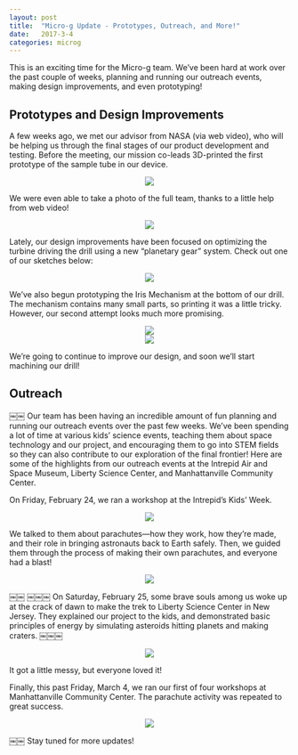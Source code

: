 ```yaml
---
layout: post
title:  "Micro-g Update - Prototypes, Outreach, and More!"
date:   2017-3-4
categories: microg
---
```



This is an exciting time for the Micro-g team. We’ve been hard at work over the past couple of weeks, planning and running our outreach events, making design improvements, and even prototyping!

## Prototypes and Design Improvements

A few weeks ago, we met our advisor from NASA (via web video), who will be helping us through the final stages of our product development and testing. Before the meeting, our mission co-leads 3D-printed the first prototype of the sample tube in our device.

<p align="center">
	<img src="/assets/media/img/microg/3_4_17/(1) AsadAndMike.jpg">
</p>

We were even able to take a photo of the full team, thanks to a little help from web video!

<p align="center">
	<img src="/assets/media/img/microg/3_4_17/(4) TeamPhoto.jpg">
</p>

Lately, our design improvements have been focused on optimizing the turbine driving the drill using a new “planetary gear” system. Check out one of our sketches below:

<p align="center">
	<img src="/assets/media/img/microg/3_4_17/(6) Sketch.jpg">
</p>

We’ve also begun prototyping the Iris Mechanism at the bottom of our drill. The mechanism contains many small parts, so printing it was a little tricky. However, our second attempt looks much more promising.

<p align="center">
	<img src="/assets/media/img/microg/3_4_17/(9) OpenIris.jpeg">
	<br>
	<img src="/assets/media/img/microg/3_4_17/(10) ClosedIris.jpeg">
</p>

We’re going to continue to improve our design, and soon we’ll start machining our drill!

## Outreach
￼￼
Our team has been having an incredible amount of fun planning and running our outreach events over the past few weeks. We’ve been spending a lot of time at various kids’ science events, teaching them about space technology and our project, and encouraging them to go into STEM fields so they can also contribute to our exploration of the final frontier! Here are some of the highlights from our outreach events at the Intrepid Air and Space Museum, Liberty Science Center, and Manhattanville Community Center.

On Friday, February 24, we ran a workshop at the Intrepid’s Kids’ Week.

<p align="center">
	<img src="/assets/media/img/microg/3_4_17/(12) IntrepidWorkshop.jpg">
</p>

We talked to them about parachutes—how they work, how they’re made, and their role in bringing astronauts back to Earth safely. Then, we guided them through the process of making their own parachutes, and everyone had a blast!

<p align="center">
	<img src="/assets/media/img/microg/3_4_17/(17) Parachutes.jpg">
</p>
￼￼
￼￼￼
On Saturday, February 25, some brave souls among us woke up at the crack of dawn to make the trek to Liberty Science Center in New Jersey.
They explained our project to the kids, and demonstrated basic principles of energy by simulating asteroids hitting planets and making craters.
￼￼￼
<p align="center">
	<img src="/assets/media/img/microg/3_4_17/(19) LSCWorkshop.jpeg">
</p>


It got a little messy, but everyone loved it!

Finally, this past Friday, March 4, we ran our first of four workshops at Manhattanville Community Center. The parachute activity was repeated to great success.

<p align="center">
	<img src="/assets/media/img/microg/3_4_17/(23) Manhattanville1.jpg">
</p>
￼￼
Stay tuned for more updates!
